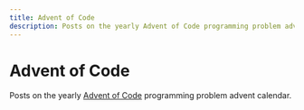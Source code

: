 ```yaml
---
title: Advent of Code
description: Posts on the yearly Advent of Code programming problem advent calendar.
---
```


# Advent of Code

Posts on the yearly [Advent of Code](https://adventofcode.com/) programming problem advent calendar.
